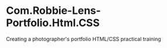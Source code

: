 # Com.Robbie-Lens-Portfolio.Html.CSS
Creating a photographer's portfolio HTML/CSS practical training
